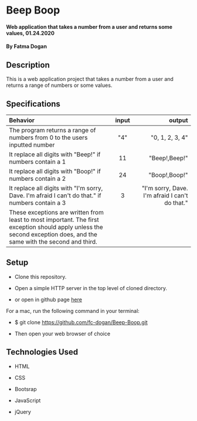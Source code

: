 # Beep Boop

#### Web application that takes a number from a user and returns some values, 01.24.2020

#### By Fatma Dogan

## Description

This is a web application project that takes a number from a user and returns a range of numbers or some values.

## Specifications

| Behavior         | input        | output |
| :--------------- |:------------:| -----:|
| The program returns a range of numbers from 0 to the users inputted number  | "4"  | "0, 1, 2, 3, 4" |
| It replace all digits with "Beep!" if numbers contain a 1 | 11 | "Beep!,Beep!" |
| It replace all digits with "Boop!" if numbers contain a 2 | 24 | "Boop!,Boop!"  |
| It replace all digits with  "I'm sorry, Dave. I'm afraid I can't do that." if numbers contain a 3 | 3 |  "I'm sorry, Dave. I'm afraid I can't do that." |
|These exceptions are written from least to most important. The first exception should apply unless the second exception does, and the same with the second and third.
## Setup

* Clone this repository.

* Open a simple HTTP server in the top level of cloned directory. 

* or open in github page [here](https://fc-dogan.github.io/Beep-Boop/)

For a mac, run the following command in your terminal:

* $ git clone https://github.com/fc-dogan/Beep-Boop.git

* Then open your web browser of choice

## Technologies Used 

* HTML

* CSS

* Bootsrap

* JavaScript 

* jQuery